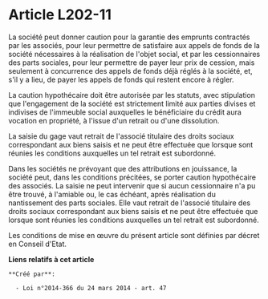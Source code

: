 # Article L202-11

La société peut donner caution pour la garantie des emprunts contractés par les associés, pour leur permettre de satisfaire
aux appels de fonds de la société nécessaires à la réalisation de l'objet social, et par les cessionnaires des parts
sociales, pour leur permettre de payer leur prix de cession, mais seulement à concurrence des appels de fonds déjà réglés à
la société, et, s'il y a lieu, de payer les appels de fonds qui restent encore à régler. 

La caution hypothécaire doit être autorisée par les statuts, avec stipulation que l'engagement de la société est strictement
limité aux parties divises et indivises de l'immeuble social auxquelles le bénéficiaire du crédit aura vocation en propriété,
à l'issue d'un retrait ou d'une dissolution. 

La saisie du gage vaut retrait de l'associé titulaire des droits sociaux correspondant aux biens saisis et ne peut être
effectuée que lorsque sont réunies les conditions auxquelles un tel retrait est subordonné. 

Dans les sociétés ne prévoyant que des attributions en jouissance, la société peut, dans les conditions précitées, se porter
caution hypothécaire des associés. La saisie ne peut intervenir que si aucun cessionnaire n'a pu être trouvé, à l'amiable ou,
le cas échéant, après réalisation du nantissement des parts sociales. Elle vaut retrait de l'associé titulaire des droits
sociaux correspondant aux biens saisis et ne peut être effectuée que lorsque sont réunies les conditions auxquelles un tel
retrait est subordonné. 

Les conditions de mise en œuvre du présent article sont définies par décret en Conseil d'Etat.

**Liens relatifs à cet article**

	**Créé par**:

	  - Loi n°2014-366 du 24 mars 2014 - art. 47
